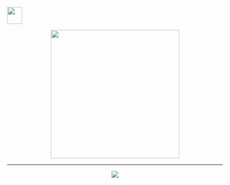 <div id="header" align="center">
<p align="left">
<a href="http://surl.li/edfhb" target="blank"><img align="center" src="https://user-images.githubusercontent.com/48823161/213917010-31679f10-bc36-4538-a556-9caa576cae8f.png" height="40" width="35" /></a><p/>
  <img src="https://user-images.githubusercontent.com/48823161/213972718-4b70dc06-0cd0-4270-8717-09fcd93ab610.png" width="300"/>
</div>
<hr>

<div id="header" align="center">
  <picture>
    <source 
      srcset="https://github-readme-stats.vercel.app/api?username=ZLUKADARK&show_icons=true&theme=graywhite&hide_border=true&card_width=700&custom_title=My%20GitHub"
      media="(prefers-color-scheme: dark)"
    />
    <source
      srcset="https://github-readme-stats.vercel.app/api?username=ZLUKADARK&show_icons=true"
      media="(prefers-color-scheme: light), (prefers-color-scheme: no-preference)"
    />
    <img src="https://github-readme-stats.vercel.app/api?username=ZLUKADARK&show_icons=true" />
  </picture>
</div>








